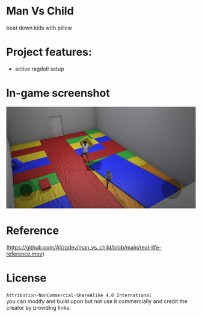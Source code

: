 # Man Vs Child
beat down kids with pillow

# Project features:
- active ragdoll setup

# In-game screenshot
![alt text](https://github.com/Alizadev/man_vs_child/blob/main/Screenshot%202023-09-17%20175721.png "#1")

# Reference
(https://github.com/Alizadev/man_vs_child/blob/main/real-life-reference.mov)
  
# License
`Attribution-NonCommercial-ShareAlike 4.0 International`<br>
you can modify and build upon but not use it commercially and credit the creator by providing links.
